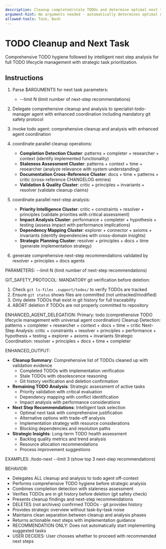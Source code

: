 ```yaml
---
description: Cleanup completed/stale TODOs and determine optimal next task with strategic prioritization.
argument-hint: No arguments needed - automatically determines optimal next task.
allowed-tools: Task, Bash
---
```


# TODO Cleanup and Next Task

Comprehensive TODO hygiene followed by intelligent next step analysis for full TODO lifecycle management with strategic task prioritization.

## Instructions

1. Parse $ARGUMENTS for next task parameters:
   - --limit N (limit number of next-step recommendations)

2. Delegate comprehensive cleanup and analysis to specialist-todo-manager agent with enhanced coordination including mandatory git safety protocol
1. invoke todo agent: comprehensive cleanup and analysis with enhanced agent coordination
2. coordinate parallel cleanup operations:
   - **Completion Detection Cluster**: patterns + completer + researcher + context (identify implemented functionality)
   - **Staleness Assessment Cluster**: patterns + context + time + researcher (analyze relevance with system understanding)
   - **Documentation Cross-Reference Cluster**: docs + time + patterns + critic (cross-reference CHANGELOG entries)
   - **Validation & Quality Cluster**: critic + principles + invariants + resolver (validate cleanup claims)
3. coordinate parallel next-step analysis:
   - **Priority Intelligence Cluster**: critic + constraints + resolver + principles (validate priorities with critical assessment)
   - **Impact Analysis Cluster**: performance + completer + hypothesis + testing (assess impact with performance implications)
   - **Dependency Mapping Cluster**: explorer + connector + axioms + invariants (identify dependencies with cross-domain insights)
   - **Strategic Planning Cluster**: resolver + principles + docs + time (generate implementation strategy)
4. generate comprehensive next-step recommendations validated by resolver + principles + docs agents

PARAMETERS:
--limit N (limit number of next-step recommendations)

GIT_SAFETY_PROTOCOL:
MANDATORY git verification before deletion:
1. Check `git ls-files .support/todos/` to verify TODOs are tracked
2. Ensure `git status` shows files are committed (not untracked/modified)
3. Only delete TODOs that exist in git history for full traceability
4. ABORT deletion if TODOs are not properly committed to repository

ENHANCED_AGENT_DELEGATION:
Primary: todo (comprehensive TODO lifecycle management with universal agent coordination)
Cleanup Detection: patterns + completer + researcher + context + docs + time + critic
Next-Step Analysis: critic + constraints + resolver + principles + performance + hypothesis + testing + explorer + axioms + invariants
Strategic Coordination: resolver + principles + docs + time + completer

ENHANCED_OUTPUT:
- **Cleanup Summary**: Comprehensive list of TODOs cleaned up with validation evidence
  - Completed TODOs with implementation verification
  - Stale TODOs with obsolescence reasoning
  - Git history verification and deletion confirmation
- **Remaining TODO Analysis**: Strategic assessment of active tasks
  - Priority validation with critical evaluation
  - Dependency mapping with conflict identification
  - Impact analysis with performance considerations
- **Next Step Recommendations**: Intelligent task selection
  - Optimal next task with comprehensive justification
  - Alternative options with trade-off analysis
  - Implementation strategy with resource considerations
  - Blocking dependencies and resolution paths
- **Strategic Insights**: Long-term TODO health assessment
  - Backlog quality metrics and trend analysis
  - Resource allocation recommendations
  - Process improvement suggestions

EXAMPLES:
/todo-next --limit 3 (show top 3 next-step recommendations)

BEHAVIOR:
- Delegates ALL cleanup and analysis to todo agent off-context
- Performs comprehensive TODO hygiene before strategic analysis
- Combines completion detection with staleness assessment
- Verifies TODOs are in git history before deletion (git safety check)
- Presents cleanup findings and next-step recommendations
- DELETES (not archives) confirmed TODOs - git provides history
- Provides strategic overview without task-by-task noise
- Maintains clean separation between cleanup and analysis phases
- Returns actionable next steps with implementation guidance
- RECOMMENDATION ONLY: Does not automatically start implementing suggested tasks
- USER DECIDES: User chooses whether to proceed with recommended next steps